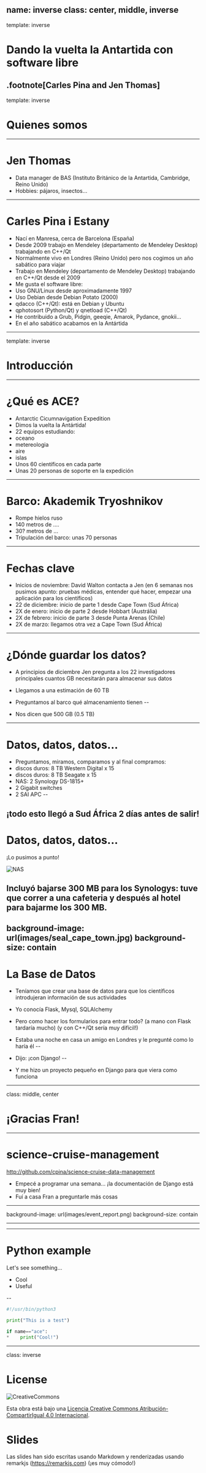 name: inverse
class: center, middle, inverse
---
template: inverse
# Dando la vuelta la Antartida con software libre 
.footnote[Carles Pina and Jen Thomas]
---
template: inverse
# Quienes somos
---
# Jen Thomas
- Data manager de BAS (Instituto Británico de la Antartida, Cambridge, Reino Unido) 
- Hobbies: pájaros, insectos...

---
# Carles Pina i Estany
- Nací en Manresa, cerca de Barcelona (España)
- Desde 2009 trabajo en Mendeley (departamento de Mendeley Desktop) trabajando en C++/Qt
- Normalmente vivo en Londres (Reino Unido) pero nos cogimos un año sabático para viajar
- Trabajo en Mendeley (departamento de Mendeley Desktop) trabajando en C++/Qt
desde el 2009
- Me gusta el software libre:
 - Uso GNU/Linux desde aproximadamente 1997
 - Uso Debian desde Debian Potato (2000)
 - qdacco (C++/Qt): está en Debian y Ubuntu
 - qphotosort (Python/Qt) y qnetload (C++/Qt)
 - He contribuido a Grub, Pidgin, geeqie, Amarok, Pydance, gnokii...
- En el año sabático acabamos en la Antártida
---
template: inverse
# Introducción
---
# ¿Qué es ACE?
- Antarctic Cicumnavigation Expedition
- Dimos la vuelta la Antártida!
- 22 equipos estudiando:
 - oceano
 - metereologia
 - aire
 - islas
- Unos 60 científicos en cada parte
- Unas 20 personas de soporte en la expedición
---
# Barco: Akademik Tryoshnikov
- Rompe hielos ruso
- 140 metros de ....
- 30? metros de ...
- Tripulación del barco: unas 70 personas
---
# Fechas clave
- Inicios de noviembre: David Walton contacta a Jen (en 6 semanas nos pusimos apunto: pruebas médicas, entender qué hacer, empezar una aplicación para los científicos)
- 22 de diciembre: inicio de parte 1 desde Cape Town (Sud África)
- 2X de enero: inicio de parte 2 desde Hobbart (Austrália)
- 2X de febrero: inicio de parte 3 desde Punta Arenas (Chile)
- 2X de marzo: llegamos otra vez a Cape Town (Sud África)
---
# ¿Dónde guardar los datos?
- A principios de diciembre Jen pregunta a los 22 investigadores principales cuantos GB necesitarán para almacenar sus datos
- Llegamos a una estimación de 60 TB
- Preguntamos al barco qué almacenamiento tienen
--

- Nos dicen que 500 GB (0.5 TB)
---
# Datos, datos, datos...
- Preguntamos, miramos, comparamos y al final compramos:
 - discos duros: 8 TB Western Digital x 15
 - discos duros: 8 TB Seagate x 15
 - NAS: 2 Synology DS-1815+
 - 2 Gigabit switches
 - 2 SAI APC
--

¡todo esto llegó a Sud África 2 días antes de salir!
---
# Datos, datos, datos...
¡Lo pusimos a punto!

![NAS](images/SNAS.jpg)

Incluyó bajarse 300 MB para los Synologys: tuve que correr a una cafeteria y después al hotel para bajarme los 300 MB.
---
background-image: url(images/seal_cape_town.jpg)
background-size: contain 
---
# La Base de Datos
- Teníamos que crear una base de datos para que los científicos introdujeran información de sus actividades
- Yo conocía Flask, Mysql, SQLAlchemy
- Pero como hacer los formularios para entrar todo? (a mano con Flask tardaría mucho) (y con C++/Qt sería muy difícil!)
- Estaba una noche en casa un amigo en Londres y le pregunté como lo haría él
--

- Dijo: ¡con Django!
--

- Y me hizo un proyecto pequeño en Django para que viera como funciona
---
class: middle, center
# ¡Gracias Fran!
---
# science-cruise-management
http://github.com/cpina/science-cruise-data-management

- Empecé a programar una semana... ¡la documentación de Django está muy bien!
- Fuí a casa Fran a preguntarle más cosas
---
background-image: url(images/event_report.png)
background-size: contain 

---


---
# Python example
Let's see something...

- Cool
- Useful

--

```python
#!/usr/bin/python3

print("This is a test")

if name=="ace":
*    print("Cool!")
```

---
class: inverse
# License
![CreativeCommons](external/creative-commons.png)

Esta obra está bajo una [Licencia Creative Commons Atribución-CompartirIgual 4.0 Internacional](https://creativecommons.org/licenses/by-sa/4.0/).

# Slides
Las slides han sido escritas usando Markdown y renderizadas usando remarkjs  (https://remarkjs.com) (¡es muy cómodo!)
